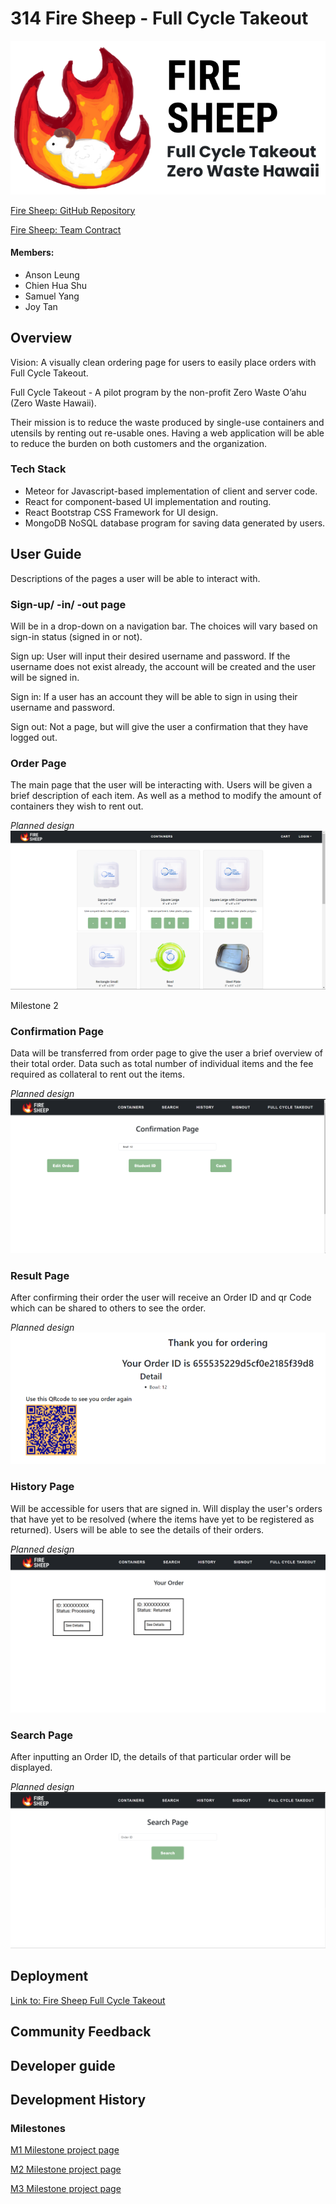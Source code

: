 # 314 Fire Sheep - Full Cycle Takeout

![](doc/FireSheep-FCTWhite.png)

<a href="https://github.com/314FireSheep/314FireSheep.github.io" target="_blank">Fire Sheep: GitHub Repository</a>


<a href="https://docs.google.com/document/d/14e3PUx9-a2lmzZ4E8buuaetMcWakf2GQPMhze3hWj8s/edit?usp=sharing" target="_blank">Fire Sheep: Team Contract</a>

#### Members:

- Anson Leung
- Chien Hua Shu
- Samuel Yang
- Joy Tan

## Overview

Vision: A visually clean ordering page for users to easily place orders with Full Cycle Takeout.

Full Cycle Takeout - A pilot program by the non-profit Zero Waste O’ahu (Zero Waste Hawaii).

Their mission is to reduce the waste produced by single-use containers and utensils by renting out re-usable ones. Having a web application will be able to reduce the burden on both customers and the organization.

### Tech Stack

- Meteor for Javascript-based implementation of client and server code.
- React for component-based UI implementation and routing.
- React Bootstrap CSS Framework for UI design.
- MongoDB NoSQL database program for saving data generated by users.

## User Guide
Descriptions of the pages a user will be able to interact with.

### Sign-up/ -in/ -out page
Will be in a drop-down on a navigation bar. The choices will vary based on sign-in status (signed in or not).

Sign up: User will input their desired username and password. If the username does not exist already, the account will be created and the user will be signed in.

Sign in: If a user has an account they will be able to sign in using their username and password.

Sign out: Not a page, but will give the user a confirmation that they have logged out.

### Order Page
The main page that the user will be interacting with. Users will be given a brief description of each item. As well as a method to modify the amount of containers they wish to rent out.

*Planned design*
![](doc/Order-Prototype1.png)

Milestone 2


### Confirmation Page
Data will be transferred from order page to give the user a brief overview of their total order. Data such as total number of individual items and the fee required as collateral to rent out the items.

*Planned design*
![](doc/Confirmation-Prototype1.png)

### Result Page
After confirming their order the user will receive an Order ID and qr Code which can be shared to others to see the order.

*Planned design*
![](doc/Result-Prototype1.png)

### History Page
Will be accessible for users that are signed in. Will display the user's orders that have yet to be resolved (where the items have yet to be registered as returned). Users will be able to see the details of their orders.

*Planned design*
![](doc/History-Prototype1.png)

### Search Page
After inputting an Order ID, the details of that particular order will be displayed. 

*Planned design*
![](doc/Search-Prototype1.png)

## Deployment
<a href="https://firesheep.me/order" target="_blank">Link to: Fire Sheep Full Cycle Takeout</a>

## Community Feedback

## Developer guide

## Development History

### Milestones

<a href="https://github.com/orgs/314FireSheep/projects/1" target="_blank">M1 Milestone project page</a>

<a href="https://github.com/orgs/314FireSheep/projects/2">M2 Milestone project page</a>

<a href="https://github.com/orgs/314FireSheep/projects/3">M3 Milestone project page</a>
